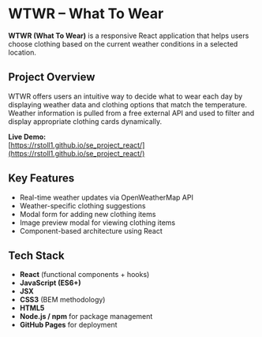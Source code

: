 # WTWR – What To Wear

**WTWR (What To Wear)** is a responsive React application that helps users choose clothing based on the current weather conditions in a selected location.

## Project Overview

WTWR offers users an intuitive way to decide what to wear each day by displaying weather data and clothing options that match the temperature. Weather information is pulled from a free external API and used to filter and display appropriate clothing cards dynamically.

**Live Demo:**  
 [https://rstoll1.github.io/se_project_react/](https://rstoll1.github.io/se_project_react/)

## Key Features

- Real-time weather updates via OpenWeatherMap API
- Weather-specific clothing suggestions
- Modal form for adding new clothing items
- Image preview modal for viewing clothing items
- Component-based architecture using React

## Tech Stack

- **React** (functional components + hooks)
- **JavaScript (ES6+)**
- **JSX**
- **CSS3** (BEM methodology)
- **HTML5**
- **Node.js / npm** for package management
- **GitHub Pages** for deployment

